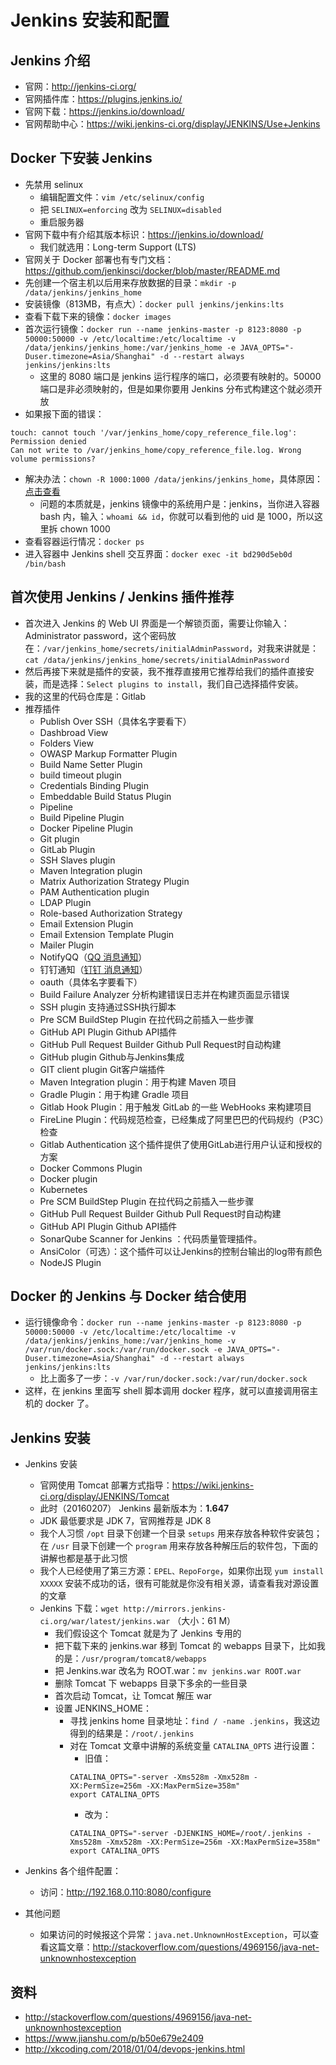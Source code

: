 # Jenkins 安装和配置

## Jenkins 介绍

- 官网：<http://jenkins-ci.org/>
- 官网插件库：<https://plugins.jenkins.io/>
- 官网下载：<https://jenkins.io/download/>
- 官网帮助中心：<https://wiki.jenkins-ci.org/display/JENKINS/Use+Jenkins>

## Docker 下安装 Jenkins

- 先禁用 selinux
	- 编辑配置文件：`vim /etc/selinux/config`
	- 把 `SELINUX=enforcing` 改为 `SELINUX=disabled`
	- 重启服务器
- 官网下载中有介绍其版本标识：<https://jenkins.io/download/>
	- 我们就选用：Long-term Support (LTS)
- 官网关于 Docker 部署也有专门文档：<https://github.com/jenkinsci/docker/blob/master/README.md>
- 先创建一个宿主机以后用来存放数据的目录：`mkdir -p /data/jenkins/jenkins_home`
- 安装镜像（813MB，有点大）：`docker pull jenkins/jenkins:lts`
- 查看下载下来的镜像：`docker images`
- 首次运行镜像：`docker run --name jenkins-master -p 8123:8080 -p 50000:50000 -v /etc/localtime:/etc/localtime -v /data/jenkins/jenkins_home:/var/jenkins_home -e JAVA_OPTS="-Duser.timezone=Asia/Shanghai" -d --restart always jenkins/jenkins:lts`
	- 这里的 8080 端口是 jenkins 运行程序的端口，必须要有映射的。50000 端口是非必须映射的，但是如果你要用 Jenkins 分布式构建这个就必须开放
- 如果报下面的错误：

```
touch: cannot touch '/var/jenkins_home/copy_reference_file.log': Permission denied
Can not write to /var/jenkins_home/copy_reference_file.log. Wrong volume permissions?
```

- 解决办法：`chown -R 1000:1000 /data/jenkins/jenkins_home`，具体原因：[点击查看](http://www.cnblogs.com/jackluo/p/5783116.html)
	- 问题的本质就是，jenkins 镜像中的系统用户是：jenkins，当你进入容器 bash 内，输入：`whoami && id`，你就可以看到他的 uid 是 1000，所以这里拆 chown 1000
- 查看容器运行情况：`docker ps`
- 进入容器中 Jenkins shell 交互界面：`docker exec -it bd290d5eb0d /bin/bash`

## 首次使用 Jenkins / Jenkins 插件推荐

- 首次进入 Jenkins 的 Web UI 界面是一个解锁页面，需要让你输入：Administrator password，这个密码放在：`/var/jenkins_home/secrets/initialAdminPassword`，对我来讲就是：`cat /data/jenkins/jenkins_home/secrets/initialAdminPassword`
- 然后再接下来就是插件的安装，我不推荐直接用它推荐给我们的插件直接安装，而是选择：`Select plugins to install`，我们自己选择插件安装。
- 我的这里的代码仓库是：Gitlab
- 推荐插件
	- Publish Over SSH（具体名字要看下）
	- Dashbroad View
	- Folders View
	- OWASP Markup Formatter Plugin
	- Build Name Setter Plugin
	- build timeout plugin
	- Credentials Binding Plugin
	- Embeddable Build Status Plugin
	- Pipeline
	- Build Pipeline Plugin
	- Docker Pipeline Plugin
	- Git plugin
	- GitLab Plugin
	- SSH Slaves plugin
	- Maven Integration plugin
	- Matrix Authorization Strategy Plugin
	- PAM Authentication plugin
	- LDAP Plugin
	- Role-based Authorization Strategy
	- Email Extension Plugin
	- Email Extension Template Plugin
	- Mailer Plugin
	- NotifyQQ（[QQ 消息通知](https://github.com/ameizi/NotifyQQ)）
	- 钉钉通知（[钉钉 消息通知](https://wiki.jenkins.io/display/JENKINS/Dingding+Notification+Plugin)）
	- oauth（具体名字要看下）
	- Build Failure Analyzer 分析构建错误日志并在构建页面显示错误
	- SSH plugin 支持通过SSH执行脚本
	- Pre SCM BuildStep Plugin 在拉代码之前插入一些步骤
	- GitHub API Plugin Github API插件
	- GitHub Pull Request Builder Github Pull Request时自动构建
	- GitHub plugin Github与Jenkins集成
	- GIT client plugin Git客户端插件
	- Maven Integration plugin：用于构建 Maven 项目
	- Gradle Plugin：用于构建 Gradle 项目
	- Gitlab Hook Plugin：用于触发 GitLab 的一些 WebHooks 来构建项目
	- FireLine Plugin：代码规范检查，已经集成了阿里巴巴的代码规约（P3C）检查
	- Gitlab Authentication 这个插件提供了使用GitLab进行用户认证和授权的方案
	- Docker Commons Plugin
	- Docker plugin
	- Kubernetes
	- Pre SCM BuildStep Plugin 在拉代码之前插入一些步骤
	- GitHub Pull Request Builder Github Pull Request时自动构建
	- GitHub API Plugin Github API插件
	- SonarQube Scanner for Jenkins ：代码质量管理插件。
	- AnsiColor（可选）：这个插件可以让Jenkins的控制台输出的log带有颜色
	- NodeJS Plugin


## Docker 的 Jenkins 与 Docker 结合使用

- 运行镜像命令：`docker run --name jenkins-master -p 8123:8080 -p 50000:50000 -v /etc/localtime:/etc/localtime -v /data/jenkins/jenkins_home:/var/jenkins_home -v /var/run/docker.sock:/var/run/docker.sock -e JAVA_OPTS="-Duser.timezone=Asia/Shanghai" -d --restart always jenkins/jenkins:lts`
	- 比上面多了一步：`-v /var/run/docker.sock:/var/run/docker.sock`
- 这样，在 jenkins 里面写 shell 脚本调用 docker 程序，就可以直接调用宿主机的 docker 了。


## Jenkins 安装

- Jenkins 安装
    - 官网使用 Tomcat 部署方式指导：<https://wiki.jenkins-ci.org/display/JENKINS/Tomcat>
    - 此时（20160207） Jenkins 最新版本为：**1.647**
    - JDK 最低要求是 JDK 7，官网推荐是 JDK 8
    - 我个人习惯 `/opt` 目录下创建一个目录 `setups` 用来存放各种软件安装包；在 `/usr` 目录下创建一个 `program` 用来存放各种解压后的软件包，下面的讲解也都是基于此习惯
    - 我个人已经使用了第三方源：`EPEL、RepoForge`，如果你出现 `yum install XXXXX` 安装不成功的话，很有可能就是你没有相关源，请查看我对源设置的文章
    - Jenkins 下载：`wget http://mirrors.jenkins-ci.org/war/latest/jenkins.war` （大小：61 M）
        - 我们假设这个 Tomcat 就是为了 Jenkins 专用的
        - 把下载下来的 jenkins.war 移到 Tomcat 的 webapps 目录下，比如我的是：`/usr/program/tomcat8/webapps`
        - 把 Jenkins.war 改名为 ROOT.war：`mv jenkins.war ROOT.war`
        - 删除 Tomcat 下 webapps 目录下多余的一些目录
        - 首次启动 Tomcat，让 Tomcat 解压 war
        - 设置 JENKINS_HOME：
            - 寻找 jenkins home 目录地址：`find / -name .jenkins`，我这边得到的结果是：`/root/.jenkins`
            - 对在 Tomcat 文章中讲解的系统变量 `CATALINA_OPTS` 进行设置：
                - 旧值：
                ```
                CATALINA_OPTS="-server -Xms528m -Xmx528m -XX:PermSize=256m -XX:MaxPermSize=358m"
                export CATALINA_OPTS
                ```
                - 改为：
                ```
                CATALINA_OPTS="-server -DJENKINS_HOME=/root/.jenkins -Xms528m -Xmx528m -XX:PermSize=256m -XX:MaxPermSize=358m"
                export CATALINA_OPTS
                ```

- Jenkins 各个组件配置：
    - 访问：<http://192.168.0.110:8080/configure>
- 其他问题
    - 如果访问的时候报这个异常：`java.net.UnknownHostException`，可以查看这篇文章：<http://stackoverflow.com/questions/4969156/java-net-unknownhostexception>


## 资料

- <http://stackoverflow.com/questions/4969156/java-net-unknownhostexception>
- <https://www.jianshu.com/p/b50e679e2409>
- <http://xkcoding.com/2018/01/04/devops-jenkins.html>